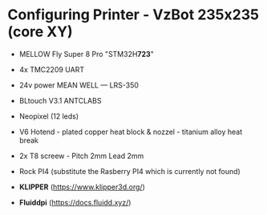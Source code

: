 # Configuring Printer - VzBot 235x235 (core XY)

- MELLOW Fly Super 8 Pro "STM32H**723**"
- 4x TMC2209 UART
- 24v power MEAN WELL — LRS-350
- BLtouch V3.1 ANTCLABS
- Neopixel (12 leds)
- V6 Hotend - plated copper heat block & nozzel - titanium alloy heat break 
- 2x T8 screew - Pitch 2mm Lead 2mm

- Rock PI4 (substitute the Rasberry PI4 which is currently not found)

- **KLIPPER** (https://www.klipper3d.org/)
- **Fluiddpi** (https://docs.fluidd.xyz/)
